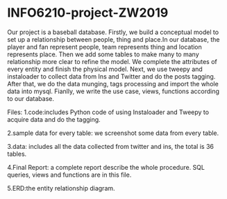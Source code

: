 # INFO6210-project-ZW2019
Our project is a baseball database. Firstly, we build a conceptual model to set up a relationship between people, thing and place.In our database, the player and fan represent people, team represents thing and location represents place. Then we add some tables to make many to many relationship more clear to refine the model. We complete the attributes of every entity and finish the physical model. Next, we use tweepy and instaloader to collect data from Ins and Twitter and do the posts tagging. After that, we do the data munging, tags processing and import the whole data into mysql. Fianlly, we write the use case, views, functions according to our database.

Files:
1.code:includes Python code of using Instaloader and Tweepy to acquire data and do the tagging.

2.sample data for every table: we screenshot some data from every table.

3.data: includes all the data collected from twitter and ins, the total is 36 tables.

4.Final Report: a complete report describe the whole procedure. SQL queries, views and functions are in this file.

5.ERD:the entity relationship diagram.
